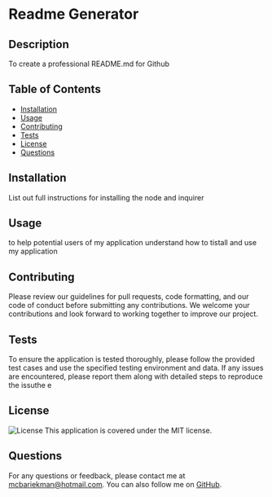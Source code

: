 
# Readme Generator

## Description
To create a professional README.md for Github

## Table of Contents
- [Installation](#installation)
- [Usage](#usage)
- [Contributing](#contributing)
- [Tests](#tests)
- [License](#license)
- [Questions](#questions)

## Installation
List out full instructions for installing the node and inquirer

## Usage
to help potential users of my application understand how to tistall and use my application

## Contributing
Please review our guidelines for pull requests, code formatting, and our code of conduct before submitting any contributions. We welcome your contributions and look forward to working together to improve our project.

## Tests
To ensure the application is tested thoroughly, please follow the provided test cases and use the specified testing environment and data. If any issues are encountered, please report them along with detailed steps to reproduce the issuthe     e 

## License
![License](https://img.shields.io/badge/License-MIT-blue.svg)
This application is covered under the MIT license.

## Questions
For any questions or feedback, please contact me at mcbariekman@hotmail.com. You can also follow me on [GitHub](https://github.com/mcbariekman/).
